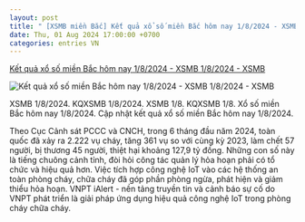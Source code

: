 ```yaml
---
layout: post
title: " [XSMB miền Bắc] Kết quả xổ số miền Bắc hôm nay 1/8/2024 - XSMB 1/8/2024 - XSMB"
date: Thu, 01 Aug 2024 17:00:00 +0700
categories: entries VN
---
```

[Kết quả xổ số miền Bắc hôm nay 1/8/2024 - XSMB 1/8/2024 - XSMB](https://phapluatxahoi.kinhtedothi.vn/ket-qua-xo-so-mien-bac-hom-nay-182024-xsmb-182024-xsmb-389836.html)

![Kết quả xổ số miền Bắc hôm nay 1/8/2024 - XSMB 1/8/2024 - XSMB](https://phapluatxahoi.kinhtedothi.vn/stores/news_dataimages/2024/082024/01/10/croped/25eefcb544e815a0fd071377a35080ca.jpg?randTime=1722522501)

XSMB 1/8/2024. KQXSMB 1/8/2024. XSMB 1/8. KQXSMB 1/8. Xổ số miền Bắc hôm nay 1/8/2024. Cập nhật kết quả xổ số miền Bắc hôm nay 1/8/2024.

Theo Cục Cảnh sát PCCC và CNCH, trong 6 tháng đầu năm 2024, toàn quốc đã xảy ra 2.222 vụ cháy, tăng 361 vụ so với cùng kỳ 2023, làm chết 57 người, bị thương 45 người, thiệt hại khoảng 127,9 tỷ đồng. Những con số này là tiếng chuông cảnh tỉnh, đòi hỏi công tác quản lý hỏa hoạn phải có tổ chức và hiệu quả hơn. Việc tích hợp công nghệ IoT vào các hệ thống an toàn phòng cháy, chữa cháy đã góp phần phòng ngừa, phát hiện và giảm thiểu hỏa hoạn. VNPT iAlert - nền tảng truyền tin và cảnh báo sự cố do VNPT phát triển là giải pháp ứng dụng hiệu quả công nghệ IoT trong phòng cháy chữa cháy.

